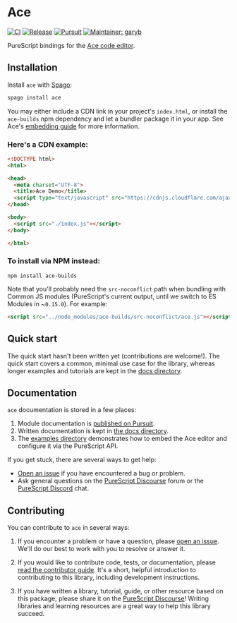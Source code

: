 # Ace

[![CI](https://github.com/purescript-contrib/purescript-ace/workflows/CI/badge.svg?branch=main)](https://github.com/purescript-contrib/purescript-ace/actions?query=workflow%3ACI+branch%3Amain)
[![Release](http://img.shields.io/github/release/purescript-contrib/purescript-ace.svg)](https://github.com/purescript-contrib/purescript-ace/releases)
[![Pursuit](http://pursuit.purescript.org/packages/purescript-ace/badge)](http://pursuit.purescript.org/packages/purescript-ace)
[![Maintainer: garyb](https://img.shields.io/badge/maintainer-garyb-teal.svg)](http://github.com/garyb)

PureScript bindings for the [Ace code editor](http://ace.c9.io).

## Installation

Install `ace` with [Spago](https://github.com/purescript/spago):

```sh
spago install ace
```

You may either include a CDN link in your project's `index.html`, or install the `ace-builds` npm dependency and let a bundler package it in your app. See Ace's [embedding guide](https://ace.c9.io/#nav=embedding) for more information.

### Here's a CDN example:
```html
<!DOCTYPE html>
<html>

<head>
  <meta charset="UTF-8">
  <title>Ace Demo</title>
  <script type="text/javascript" src="https://cdnjs.cloudflare.com/ajax/libs/ace/1.4.12/ace.min.js" charset="utf-8"></script>
</head>

<body>
  <script src="./index.js"></script>
</body>

</html>
```

### To install via NPM instead:
```
npm install ace-builds
```

Note that you'll probably need the `src-noconflict` path when bundling with Common JS modules (PureScript's current output, until we switch to ES Modules in ~`0.15.0`). For example:
```html
<script src="../node_modules/ace-builds/src-noconflict/ace.js"></script>
```

## Quick start

The quick start hasn't been written yet (contributions are welcome!). The quick start covers a common, minimal use case for the library, whereas longer examples and tutorials are kept in the [docs directory](./docs).

## Documentation

`ace` documentation is stored in a few places:

1. Module documentation is [published on Pursuit](https://pursuit.purescript.org/packages/purescript-ace).
2. Written documentation is kept in [the docs directory](./docs).
3. The [examples directory](./examples) demonstrates how to embed the Ace editor and configure it via the PureScript API.

If you get stuck, there are several ways to get help:

- [Open an issue](https://github.com/purescript-contrib/purescript-ace/issues) if you have encountered a bug or problem.
- Ask general questions on the [PureScript Discourse](https://discourse.purescript.org) forum or the [PureScript Discord](https://purescript.org/chat) chat.

## Contributing

You can contribute to `ace` in several ways:

1. If you encounter a problem or have a question, please [open an issue](https://github.com/purescript-contrib/purescript-ace/issues). We'll do our best to work with you to resolve or answer it.

2. If you would like to contribute code, tests, or documentation, please [read the contributor guide](./CONTRIBUTING.md). It's a short, helpful introduction to contributing to this library, including development instructions.

3. If you have written a library, tutorial, guide, or other resource based on this package, please share it on the [PureScript Discourse](https://discourse.purescript.org)! Writing libraries and learning resources are a great way to help this library succeed.
